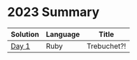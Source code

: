 # 2023 Summary

| Solution                     | Language   | Title                   |
| ---------------------------- | ---------- | ----------------------- |
| [Day 1](../2023/day_01.rb)   | Ruby       | Trebuchet?!             |
